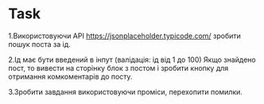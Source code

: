 # Task

1.Використовуючи API https://jsonplaceholder.typicode.com/ зробити пошук поста за ід.

2.Ід має бути введений в інпут (валідація: ід від 1 до 100) Якщо знайдено пост, то вивести на сторінку блок з постом і зробити кнопку для отримання комкоментарів до посту.

3.Зробити завдання використовуючи проміси, перехопити помилки.